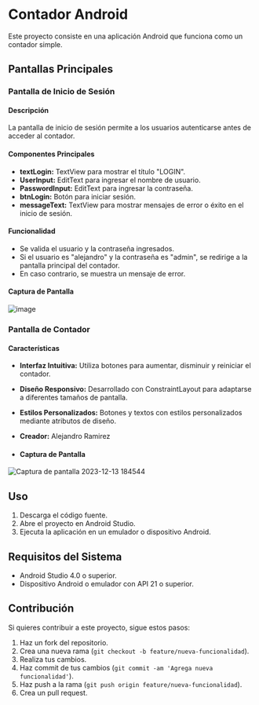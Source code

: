 # Contador Android

Este proyecto consiste en una aplicación Android que funciona como un contador simple.

## Pantallas Principales

### Pantalla de Inicio de Sesión

#### Descripción
La pantalla de inicio de sesión permite a los usuarios autenticarse antes de acceder al contador.

#### Componentes Principales
- **textLogin:** TextView para mostrar el título "LOGIN".
- **UserInput:** EditText para ingresar el nombre de usuario.
- **PasswordInput:** EditText para ingresar la contraseña.
- **btnLogin:** Botón para iniciar sesión.
- **messageText:** TextView para mostrar mensajes de error o éxito en el inicio de sesión.

#### Funcionalidad
- Se valida el usuario y la contraseña ingresados.
- Si el usuario es "alejandro" y la contraseña es "admin", se redirige a la pantalla principal del contador.
- En caso contrario, se muestra un mensaje de error.

#### Captura de Pantalla

![image](https://github.com/aleramiirez/RamirezLuqueM01/assets/121113496/2e85efe2-7484-49c8-97bd-edec936bb923)

### Pantalla de Contador

#### Características

- **Interfaz Intuitiva:** Utiliza botones para aumentar, disminuir y reiniciar el contador.
- **Diseño Responsivo:** Desarrollado con ConstraintLayout para adaptarse a diferentes tamaños de pantalla.
- **Estilos Personalizados:** Botones y textos con estilos personalizados mediante atributos de diseño.
- **Creador:** Alejandro Ramirez

- #### Captura de Pantalla

![Captura de pantalla 2023-12-13 184544](https://github.com/aleramiirez/RamirezLuqueM01/assets/121113496/e9ba67f6-52ba-4015-b646-af7c2968a648)


## Uso

1. Descarga el código fuente.
2. Abre el proyecto en Android Studio.
3. Ejecuta la aplicación en un emulador o dispositivo Android.

## Requisitos del Sistema

- Android Studio 4.0 o superior.
- Dispositivo Android o emulador con API 21 o superior.

## Contribución

Si quieres contribuir a este proyecto, sigue estos pasos:

1. Haz un fork del repositorio.
2. Crea una nueva rama (`git checkout -b feature/nueva-funcionalidad`).
3. Realiza tus cambios.
4. Haz commit de tus cambios (`git commit -am 'Agrega nueva funcionalidad'`).
5. Haz push a la rama (`git push origin feature/nueva-funcionalidad`).
6. Crea un pull request.

